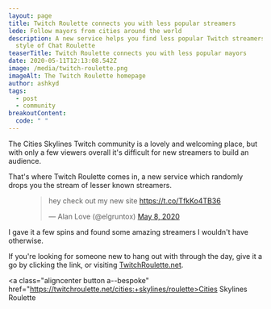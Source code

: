 ```yaml
---
layout: page
title: Twitch Roulette connects you with less popular streamers
lede: Follow mayors from cities around the world
description: A new service helps you find less popular Twitch streamers, in the
  style of Chat Roulette
teaserTitle: Twitch Roulette connects you with less popular mayors
date: 2020-05-11T12:13:08.542Z
image: /media/twitch-roulette.png
imageAlt: The Twitch Roulette homepage
author: ashkyd
tags:
  - post
  - community
breakoutContent:
  code: " "
---
```

The Cities Skylines Twitch community is a lovely and welcoming place, but with only a few viewers overall it's difficult for new streamers to build an audience.

That's where Twitch Roulette comes in, a new service which randomly drops you the stream of lesser known streamers.

<figure class="aligncenter">
<blockquote class="twitter-tweet" data-dnt="true"><p lang="en" dir="ltr">hey check out my new site <a href="https://t.co/TfkKo4TB36">https://t.co/TfkKo4TB36</a></p>&mdash; Alan Love (@elgruntox) <a href="https://twitter.com/elgruntox/status/1258783018283601924?ref_src=twsrc%5Etfw">May 8, 2020</a></blockquote> <script async src="https://platform.twitter.com/widgets.js" charset="utf-8"></script>
</figure>

I gave it a few spins and found some amazing streamers I wouldn't have otherwise.

If you're looking for someone new to hang out with through the day, give it a go by clicking the link, or visiting [TwitchRoulette.net](https://twitchroulette.net/).

<a class="aligncenter button a--bespoke" href="https://twitchroulette.net/cities:+skylines/roulette>Cities Skylines Roulette</a>